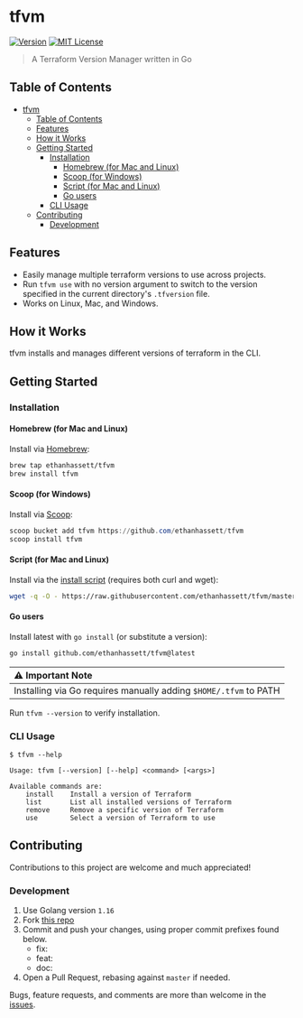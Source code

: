# tfvm

[![Version](https://img.shields.io/github/v/release/ethanhassett/tfvm?style=flat-square)](https://github.com/ethanhassett/tfvm/releases)
[![MIT License](https://img.shields.io/github/license/ethanhassett/tfvm?style=flat-square)](https://github.com/ethanhassett/tfvm/blob/main/LICENSE)

> A Terraform Version Manager written in Go

## Table of Contents

- [tfvm](#tfvm)
  - [Table of Contents](#table-of-contents)
  - [Features](#features)
  - [How it Works](#how-it-works)
  - [Getting Started](#getting-started)
    - [Installation](#installation)
      - [Homebrew (for Mac and Linux)](#homebrew-for-mac-and-linux)
      - [Scoop (for Windows)](#scoop-for-windows)
      - [Script (for Mac and Linux)](#script-for-mac-and-linux)
      - [Go users](#go-users)
    - [CLI Usage](#cli-usage)
  - [Contributing](#contributing)
    - [Development](#development)

## Features

- Easily manage multiple terraform versions to use across projects.
- Run `tfvm use` with no version argument to switch to the version specified in the current directory's `.tfversion` file.
- Works on Linux, Mac, and Windows.

## How it Works

tfvm installs and manages different versions of terraform in the CLI.

## Getting Started
### Installation
#### Homebrew (for Mac and Linux)
Install via [Homebrew](https://brew.sh):
```bash
brew tap ethanhassett/tfvm
brew install tfvm
```

#### Scoop (for Windows)
Install via [Scoop](https://scoop.sh):
```PowerShell
scoop bucket add tfvm https://github.com/ethanhassett/tfvm
scoop install tfvm
```

#### Script (for Mac and Linux)
Install via the [install script](install.sh) (requires both curl and wget):
```bash
wget -q -O - https://raw.githubusercontent.com/ethanhassett/tfvm/master/install.sh | bash
```

#### Go users
Install latest with `go install` (or substitute a version):
```bash
go install github.com/ethanhassett/tfvm@latest
```
| :warning: Important Note                                         |
|:-----------------------------------------------------------------|
| Installing via Go requires manually adding `$HOME/.tfvm` to PATH |

Run `tfvm --version` to verify installation.

### CLI Usage

```
$ tfvm --help

Usage: tfvm [--version] [--help] <command> [<args>]

Available commands are:
    install    Install a version of Terraform
    list       List all installed versions of Terraform
    remove     Remove a specific version of Terraform
    use        Select a version of Terraform to use
```

## Contributing

Contributions to this project are welcome and much appreciated!

### Development

1. Use Golang version `1.16`
2. Fork [this repo](https://github.com/ethanhassett/tfvm)
3. Commit and push your changes, using proper commit prefixes found below.
    * fix:
    * feat:
    * doc:
4. Open a Pull Request, rebasing against `master` if needed.

Bugs, feature requests, and comments are more than welcome in the [issues](https://github.com/ethanhassett/tfvm/issues).
